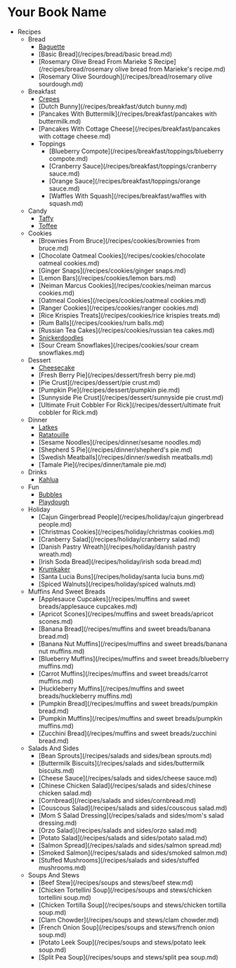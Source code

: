 # Your Book Name

- Recipes
  - Bread
      * [Baguette](/recipes/bread/baguette.md)
      * [Basic Bread](/recipes/bread/basic bread.md)
      * [Rosemary Olive Bread From Marieke S Recipe](/recipes/bread/rosemary olive bread from Marieke's recipe.md)
      * [Rosemary Olive Sourdough](/recipes/bread/rosemary olive sourdough.md)
  - Breakfast
      * [Crepes](/recipes/breakfast/crepes.md)
      * [Dutch Bunny](/recipes/breakfast/dutch bunny.md)
      * [Pancakes With Buttermilk](/recipes/breakfast/pancakes with buttermilk.md)
      * [Pancakes With Cottage Cheese](/recipes/breakfast/pancakes with cottage cheese.md)
    - Toppings
        * [Blueberry Compote](/recipes/breakfast/toppings/blueberry compote.md)
        * [Cranberry Sauce](/recipes/breakfast/toppings/cranberry sauce.md)
        * [Orange Sauce](/recipes/breakfast/toppings/orange sauce.md)
      * [Waffles With Squash](/recipes/breakfast/waffles with squash.md)
  - Candy
      * [Taffy](/recipes/candy/taffy.md)
      * [Toffee](/recipes/candy/toffee.md)
  - Cookies
      * [Brownies From Bruce](/recipes/cookies/brownies from bruce.md)
      * [Chocolate Oatmeal Cookies](/recipes/cookies/chocolate oatmeal cookies.md)
      * [Ginger Snaps](/recipes/cookies/ginger snaps.md)
      * [Lemon Bars](/recipes/cookies/lemon bars.md)
      * [Neiman Marcus Cookies](/recipes/cookies/neiman marcus cookies.md)
      * [Oatmeal Cookies](/recipes/cookies/oatmeal cookies.md)
      * [Ranger Cookies](/recipes/cookies/ranger cookies.md)
      * [Rice Krispies Treats](/recipes/cookies/rice krispies treats.md)
      * [Rum Balls](/recipes/cookies/rum balls.md)
      * [Russian Tea Cakes](/recipes/cookies/russian tea cakes.md)
      * [Snickerdoodles](/recipes/cookies/snickerdoodles.md)
      * [Sour Cream Snowflakes](/recipes/cookies/sour cream snowflakes.md)
  - Dessert
      * [Cheesecake](/recipes/dessert/cheesecake.md)
      * [Fresh Berry Pie](/recipes/dessert/fresh berry pie.md)
      * [Pie Crust](/recipes/dessert/pie crust.md)
      * [Pumpkin Pie](/recipes/dessert/pumpkin pie.md)
      * [Sunnyside Pie Crust](/recipes/dessert/sunnyside pie crust.md)
      * [Ultimate Fruit Cobbler For Rick](/recipes/dessert/ultimate fruit cobbler for Rick.md)
  - Dinner
      * [Latkes](/recipes/dinner/latkes.md)
      * [Ratatouille](/recipes/dinner/ratatouille.md)
      * [Sesame Noodles](/recipes/dinner/sesame noodles.md)
      * [Shepherd S Pie](/recipes/dinner/shepherd's pie.md)
      * [Swedish Meatballs](/recipes/dinner/swedish meatballs.md)
      * [Tamale Pie](/recipes/dinner/tamale pie.md)
  - Drinks
      * [Kahlua](/recipes/drinks/kahlua.md)
  - Fun
      * [Bubbles](/recipes/fun/bubbles.md)
      * [Playdough](/recipes/fun/playdough.md)
  - Holiday
      * [Cajun Gingerbread People](/recipes/holiday/cajun gingerbread people.md)
      * [Christmas Cookies](/recipes/holiday/christmas cookies.md)
      * [Cranberry Salad](/recipes/holiday/cranberry salad.md)
      * [Danish Pastry Wreath](/recipes/holiday/danish pastry wreath.md)
      * [Irish Soda Bread](/recipes/holiday/irish soda bread.md)
      * [Krumkaker](/recipes/holiday/krumkaker.md)
      * [Santa Lucia Buns](/recipes/holiday/santa lucia buns.md)
      * [Spiced Walnuts](/recipes/holiday/spiced walnuts.md)
  - Muffins And Sweet Breads
      * [Applesauce Cupcakes](/recipes/muffins and sweet breads/applesauce cupcakes.md)
      * [Apricot Scones](/recipes/muffins and sweet breads/apricot scones.md)
      * [Banana Bread](/recipes/muffins and sweet breads/banana bread.md)
      * [Banana Nut Muffins](/recipes/muffins and sweet breads/banana nut muffins.md)
      * [Blueberry Muffins](/recipes/muffins and sweet breads/blueberry muffins.md)
      * [Carrot Muffins](/recipes/muffins and sweet breads/carrot muffins.md)
      * [Huckleberry Muffins](/recipes/muffins and sweet breads/huckleberry muffins.md)
      * [Pumpkin Bread](/recipes/muffins and sweet breads/pumpkin bread.md)
      * [Pumpkin Muffins](/recipes/muffins and sweet breads/pumpkin muffins.md)
      * [Zucchini Bread](/recipes/muffins and sweet breads/zucchini bread.md)
  - Salads And Sides
      * [Bean Sprouts](/recipes/salads and sides/bean sprouts.md)
      * [Buttermilk Biscuits](/recipes/salads and sides/buttermilk biscuits.md)
      * [Cheese Sauce](/recipes/salads and sides/cheese sauce.md)
      * [Chinese Chicken Salad](/recipes/salads and sides/chinese chicken salad.md)
      * [Cornbread](/recipes/salads and sides/cornbread.md)
      * [Couscous Salad](/recipes/salads and sides/couscous salad.md)
      * [Mom S Salad Dressing](/recipes/salads and sides/mom's salad dressing.md)
      * [Orzo Salad](/recipes/salads and sides/orzo salad.md)
      * [Potato Salad](/recipes/salads and sides/potato salad.md)
      * [Salmon Spread](/recipes/salads and sides/salmon spread.md)
      * [Smoked Salmon](/recipes/salads and sides/smoked salmon.md)
      * [Stuffed Mushrooms](/recipes/salads and sides/stuffed mushrooms.md)
  - Soups And Stews
      * [Beef Stew](/recipes/soups and stews/beef stew.md)
      * [Chicken Tortellini Soup](/recipes/soups and stews/chicken tortellini soup.md)
      * [Chicken Tortilla Soup](/recipes/soups and stews/chicken tortilla soup.md)
      * [Clam Chowder](/recipes/soups and stews/clam chowder.md)
      * [French Onion Soup](/recipes/soups and stews/french onion soup.md)
      * [Potato Leek Soup](/recipes/soups and stews/potato leek soup.md)
      * [Split Pea Soup](/recipes/soups and stews/split pea soup.md)

